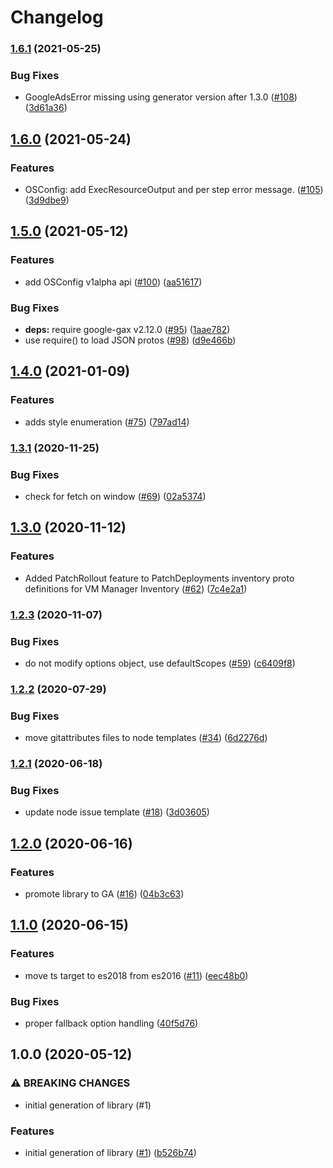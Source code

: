 # Changelog

### [1.6.1](https://www.github.com/googleapis/nodejs-os-config/compare/v1.6.0...v1.6.1) (2021-05-25)


### Bug Fixes

* GoogleAdsError missing using generator version after 1.3.0 ([#108](https://www.github.com/googleapis/nodejs-os-config/issues/108)) ([3d61a36](https://www.github.com/googleapis/nodejs-os-config/commit/3d61a36652465fa948595a18a99e0ebb3ecd0eac))

## [1.6.0](https://www.github.com/googleapis/nodejs-os-config/compare/v1.5.0...v1.6.0) (2021-05-24)


### Features

* OSConfig: add ExecResourceOutput and per step error message. ([#105](https://www.github.com/googleapis/nodejs-os-config/issues/105)) ([3d9dbe9](https://www.github.com/googleapis/nodejs-os-config/commit/3d9dbe9f619798e691df9e04a65f8e42a2c2b0bc))

## [1.5.0](https://www.github.com/googleapis/nodejs-os-config/compare/v1.4.0...v1.5.0) (2021-05-12)


### Features

* add OSConfig v1alpha api ([#100](https://www.github.com/googleapis/nodejs-os-config/issues/100)) ([aa51617](https://www.github.com/googleapis/nodejs-os-config/commit/aa51617e8d473a1b2b08f878d3c9609b58274341))


### Bug Fixes

* **deps:** require google-gax v2.12.0 ([#95](https://www.github.com/googleapis/nodejs-os-config/issues/95)) ([1aae782](https://www.github.com/googleapis/nodejs-os-config/commit/1aae7821fe5d4606da2e04c05e383b43b698067e))
* use require() to load JSON protos ([#98](https://www.github.com/googleapis/nodejs-os-config/issues/98)) ([d9e466b](https://www.github.com/googleapis/nodejs-os-config/commit/d9e466b9e54bd6ec667a0dfd324a47ec5593d7e1))

## [1.4.0](https://www.github.com/googleapis/nodejs-os-config/compare/v1.3.1...v1.4.0) (2021-01-09)


### Features

* adds style enumeration ([#75](https://www.github.com/googleapis/nodejs-os-config/issues/75)) ([797ad14](https://www.github.com/googleapis/nodejs-os-config/commit/797ad14b56e331d5926ca7d952583b4094217ccc))

### [1.3.1](https://www.github.com/googleapis/nodejs-os-config/compare/v1.3.0...v1.3.1) (2020-11-25)


### Bug Fixes

* check for fetch on window ([#69](https://www.github.com/googleapis/nodejs-os-config/issues/69)) ([02a5374](https://www.github.com/googleapis/nodejs-os-config/commit/02a53747e1b52d4a5d05714d8868ceee2c9eabb1))

## [1.3.0](https://www.github.com/googleapis/nodejs-os-config/compare/v1.2.3...v1.3.0) (2020-11-12)


### Features

* Added PatchRollout feature to PatchDeployments inventory proto definitions for VM Manager Inventory ([#62](https://www.github.com/googleapis/nodejs-os-config/issues/62)) ([7c4e2a1](https://www.github.com/googleapis/nodejs-os-config/commit/7c4e2a171346cb5f5ad5068c25b4c982450585c3))

### [1.2.3](https://www.github.com/googleapis/nodejs-os-config/compare/v1.2.2...v1.2.3) (2020-11-07)


### Bug Fixes

* do not modify options object, use defaultScopes ([#59](https://www.github.com/googleapis/nodejs-os-config/issues/59)) ([c6409f8](https://www.github.com/googleapis/nodejs-os-config/commit/c6409f8f5eae987853369a4206671b353d1da983))

### [1.2.2](https://www.github.com/googleapis/nodejs-os-config/compare/v1.2.1...v1.2.2) (2020-07-29)


### Bug Fixes

* move gitattributes files to node templates ([#34](https://www.github.com/googleapis/nodejs-os-config/issues/34)) ([6d2276d](https://www.github.com/googleapis/nodejs-os-config/commit/6d2276d2b7b55672b61385b998bb490baf59bbbc))

### [1.2.1](https://www.github.com/googleapis/nodejs-os-config/compare/v1.2.0...v1.2.1) (2020-06-18)


### Bug Fixes

* update node issue template ([#18](https://www.github.com/googleapis/nodejs-os-config/issues/18)) ([3d03605](https://www.github.com/googleapis/nodejs-os-config/commit/3d0360512d98ecdc11fd0267a0d4bfed5bc52900))

## [1.2.0](https://www.github.com/googleapis/nodejs-os-config/compare/v1.1.0...v1.2.0) (2020-06-16)


### Features

* promote library to GA ([#16](https://www.github.com/googleapis/nodejs-os-config/issues/16)) ([04b3c63](https://www.github.com/googleapis/nodejs-os-config/commit/04b3c63d188e2b8da10594bae80b4e47b7a89390))

## [1.1.0](https://www.github.com/googleapis/nodejs-os-config/compare/v1.0.0...v1.1.0) (2020-06-15)


### Features

* move ts target to es2018 from es2016 ([#11](https://www.github.com/googleapis/nodejs-os-config/issues/11)) ([eec48b0](https://www.github.com/googleapis/nodejs-os-config/commit/eec48b072d3eeb802b0736494ffba6f39d23ae19))


### Bug Fixes

* proper fallback option handling ([40f5d76](https://www.github.com/googleapis/nodejs-os-config/commit/40f5d76a8401f5a534e17fe7d5613fc839671383))

## 1.0.0 (2020-05-12)


### ⚠ BREAKING CHANGES

* initial generation of library (#1)

### Features

* initial generation of library ([#1](https://www.github.com/googleapis/nodejs-os-config/issues/1)) ([b526b74](https://www.github.com/googleapis/nodejs-os-config/commit/b526b74051bd6dc093f3afb4dc2692cbb6bd8c3a))
